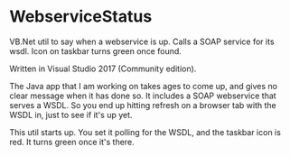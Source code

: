 # WebserviceStatus
VB.Net util to say when a webservice is up.  Calls a SOAP service for its wsdl.  Icon on taskbar turns green once found.  

Written in Visual Studio 2017 (Community edition).

The Java app that I am working on takes ages to come up, and gives no clear message when it has done so. 
It includes a SOAP webservice that serves a WSDL.  So you end up hitting refresh on a browser tab with the WSDL in,
just to see if it's up yet.

This util starts up.  You set it polling for the WSDL, and the taskbar icon is red.
It turns green once it's there.
